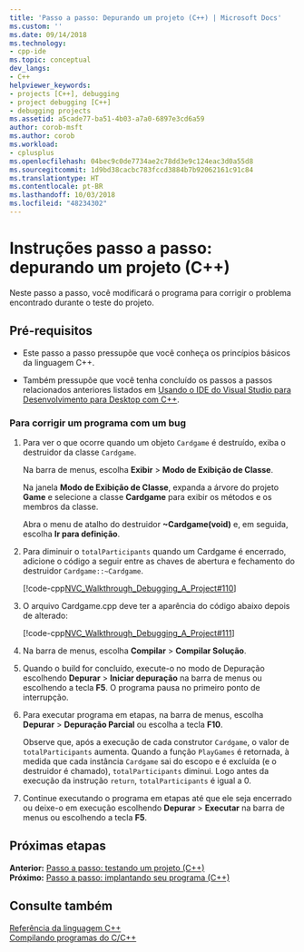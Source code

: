 ```yaml
---
title: 'Passo a passo: Depurando um projeto (C++) | Microsoft Docs'
ms.custom: ''
ms.date: 09/14/2018
ms.technology:
- cpp-ide
ms.topic: conceptual
dev_langs:
- C++
helpviewer_keywords:
- projects [C++], debugging
- project debugging [C++]
- debugging projects
ms.assetid: a5cade77-ba51-4b03-a7a0-6897e3cd6a59
author: corob-msft
ms.author: corob
ms.workload:
- cplusplus
ms.openlocfilehash: 04bec9c0de7734ae2c78dd3e9c124eac3d0a55d8
ms.sourcegitcommit: 1d9bd38cacbc783fccd3884b7b92062161c91c84
ms.translationtype: HT
ms.contentlocale: pt-BR
ms.lasthandoff: 10/03/2018
ms.locfileid: "48234302"
---
```

# <a name="walkthrough-debugging-a-project-c"></a>Instruções passo a passo: depurando um projeto (C++)

Neste passo a passo, você modificará o programa para corrigir o problema encontrado durante o teste do projeto.

## <a name="prerequisites"></a>Pré-requisitos

- Este passo a passo pressupõe que você conheça os princípios básicos da linguagem C++.

- Também pressupõe que você tenha concluído os passos a passos relacionados anteriores listados em [Usando o IDE do Visual Studio para Desenvolvimento para Desktop com C++](../ide/using-the-visual-studio-ide-for-cpp-desktop-development.md).

### <a name="to-fix-a-program-that-has-a-bug"></a>Para corrigir um programa com um bug

1. Para ver o que ocorre quando um objeto `Cardgame` é destruído, exiba o destruidor da classe `Cardgame`.

   Na barra de menus, escolha **Exibir** > **Modo de Exibição de Classe**.

   Na janela **Modo de Exibição de Classe**, expanda a árvore do projeto **Game** e selecione a classe **Cardgame** para exibir os métodos e os membros da classe.

   Abra o menu de atalho do destruidor **~Cardgame(void)** e, em seguida, escolha **Ir para definição**.

1. Para diminuir o `totalParticipants` quando um Cardgame é encerrado, adicione o código a seguir entre as chaves de abertura e fechamento do destruidor `Cardgame::~Cardgame`.

     [!code-cpp[NVC_Walkthrough_Debugging_A_Project#110](../ide/codesnippet/CPP/walkthrough-debugging-a-project-cpp_1.cpp)]

1. O arquivo Cardgame.cpp deve ter a aparência do código abaixo depois de alterado:

     [!code-cpp[NVC_Walkthrough_Debugging_A_Project#111](../ide/codesnippet/CPP/walkthrough-debugging-a-project-cpp_2.cpp)]

1. Na barra de menus, escolha **Compilar** > **Compilar Solução**.

1. Quando o build for concluído, execute-o no modo de Depuração escolhendo **Depurar** > **Iniciar depuração** na barra de menus ou escolhendo a tecla **F5**. O programa pausa no primeiro ponto de interrupção.

1. Para executar programa em etapas, na barra de menus, escolha **Depurar** > **Depuração Parcial** ou escolha a tecla **F10**.

   Observe que, após a execução de cada construtor `Cardgame`, o valor de `totalParticipants` aumenta. Quando a função `PlayGames` é retornada, à medida que cada instância `Cardgame` sai do escopo e é excluída (e o destruidor é chamado), `totalParticipants` diminui. Logo antes da execução da instrução `return`, `totalParticipants` é igual a 0.

1. Continue executando o programa em etapas até que ele seja encerrado ou deixe-o em execução escolhendo **Depurar** > **Executar** na barra de menus ou escolhendo a tecla **F5**.

## <a name="next-steps"></a>Próximas etapas

**Anterior:** [Passo a passo: testando um projeto (C++)](../ide/walkthrough-testing-a-project-cpp.md)<br/>
**Próximo:** [Passo a passo: implantando seu programa (C++)](../ide/walkthrough-deploying-your-program-cpp.md)<br/>

## <a name="see-also"></a>Consulte também

[Referência da linguagem C++](../cpp/cpp-language-reference.md)<br/>
[Compilando programas do C/C++](../build/building-c-cpp-programs.md)<br/>

